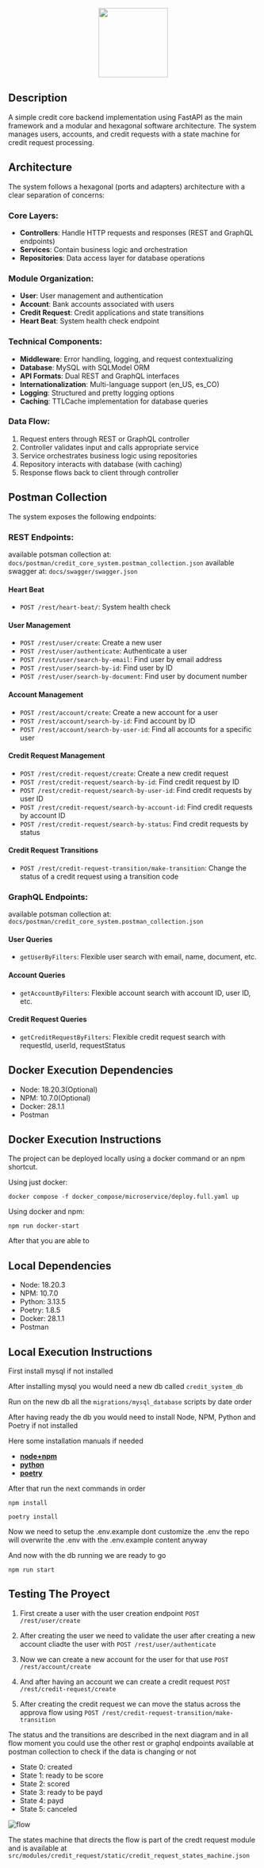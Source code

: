 <p align="center"><a>
<img src="https://cdn.jsdelivr.net/gh/devicons/devicon@latest/icons/fastapi/fastapi-original-wordmark.svg" width="140"/>
</a></p>

## Description

A simple credit core backend implementation using FastAPI as the main framework and a modular and hexagonal software architecture. The system manages users, accounts, and credit requests with a state machine for credit request processing.

## Architecture

The system follows a hexagonal (ports and adapters) architecture with a clear separation of concerns:

### Core Layers:

- **Controllers**: Handle HTTP requests and responses (REST and GraphQL endpoints)
- **Services**: Contain business logic and orchestration
- **Repositories**: Data access layer for database operations

### Module Organization:

- **User**: User management and authentication
- **Account**: Bank accounts associated with users
- **Credit Request**: Credit applications and state transitions
- **Heart Beat**: System health check endpoint

### Technical Components:

- **Middleware**: Error handling, logging, and request contextualizing
- **Database**: MySQL with SQLModel ORM
- **API Formats**: Dual REST and GraphQL interfaces
- **Internationalization**: Multi-language support (en_US, es_CO)
- **Logging**: Structured and pretty logging options
- **Caching**: TTLCache implementation for database queries

### Data Flow:

1. Request enters through REST or GraphQL controller
2. Controller validates input and calls appropriate service
3. Service orchestrates business logic using repositories
4. Repository interacts with database (with caching)
5. Response flows back to client through controller

## Postman Collection

The system exposes the following endpoints:

### REST Endpoints:

available potsman collection at: `docs/postman/credit_core_system.postman_collection.json`
available swagger at: `docs/swagger/swagger.json`

#### Heart Beat

- `POST /rest/heart-beat/`: System health check

#### User Management

- `POST /rest/user/create`: Create a new user
- `POST /rest/user/authenticate`: Authenticate a user
- `POST /rest/user/search-by-email`: Find user by email address
- `POST /rest/user/search-by-id`: Find user by ID
- `POST /rest/user/search-by-document`: Find user by document number

#### Account Management

- `POST /rest/account/create`: Create a new account for a user
- `POST /rest/account/search-by-id`: Find account by ID
- `POST /rest/account/search-by-user-id`: Find all accounts for a specific user

#### Credit Request Management

- `POST /rest/credit-request/create`: Create a new credit request
- `POST /rest/credit-request/search-by-id`: Find credit request by ID
- `POST /rest/credit-request/search-by-user-id`: Find credit requests by user ID
- `POST /rest/credit-request/search-by-account-id`: Find credit requests by account ID
- `POST /rest/credit-request/search-by-status`: Find credit requests by status

#### Credit Request Transitions

- `POST /rest/credit-request-transition/make-transition`: Change the status of a credit request using a transition code

### GraphQL Endpoints:

available potsman collection at: `docs/postman/credit_core_system.postman_collection.json`

#### User Queries

- `getUserByFilters`: Flexible user search with email, name, document, etc.

#### Account Queries

- `getAccountByFilters`: Flexible account search with account ID, user ID, etc.

#### Credit Request Queries

- `getCreditRequestByFilters`: Flexible credit request search with requestId, userId, requestStatus

## Docker Execution Dependencies

- Node: 18.20.3(Optional)
- NPM: 10.7.0(Optional)
- Docker: 28.1.1
- Postman

## Docker Execution Instructions

The project can be deployed locally using a docker command or an npm shortcut.

Using just docker:

```shell
docker compose -f docker_compose/microservice/deploy.full.yaml up
```

Using docker and npm:

```shell
npm run docker-start
```

After that you are able to

## Local Dependencies

- Node: 18.20.3
- NPM: 10.7.0
- Python: 3.13.5
- Poetry: 1.8.5
- Docker: 28.1.1
- Postman

## Local Execution Instructions

First install mysql if not installed

After installing mysql you would need a new db called `credit_system_db`

Run on the new db all the `migrations/mysql_database` scripts by date order

After having ready the db you would need to install Node, NPM, Python and Poetry if not installed

Here some installation manuals if needed

- [**node+npm**](https://nodejs.org/en/download)
- [**python**](https://wiki.python.org/moin/BeginnersGuide/Download)
- [**poetry**](https://python-poetry.org/docs/#installation)

After that run the next commands in order

```shell
npm install
```

```shell
poetry install
```

Now we need to setup the .env.example dont customize the .env the repo will overwrite the .env with the .env.example content anyway

And now with the db running we are ready to go

```shell
npm run start
```

## Testing The Proyect

1. First create a user with the user creation endpoint `POST /rest/user/create`

2. After creating the user we need to validate the user after creating a new account cliadte the user with `POST /rest/user/authenticate`

3. Now we can create a new account for the user for that use `POST /rest/account/create`

4. And after having an account we can create a credit request `POST /rest/credit-request/create`

5. After creating the credit request we can move the status across the approva flow using `POST /rest/credit-request-transition/make-transition`

The status and the transitions are described in the next diagram and in all flow moment you could use the other rest or graphql endpoints available at postman collection to check if the data is changing or not

- State 0: created
- State 1: ready to be score
- State 2: scored
- State 3: ready to be payd
- State 4: payd
- State 5: canceled

![flow](docs/images/states_machine.png)

The states machine that directs the flow is part of the credt request module and is available at `src/modules/credit_request/static/credit_request_states_machine.json`
